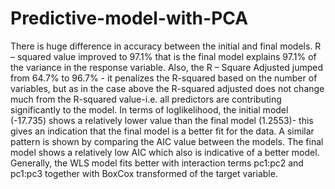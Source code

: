 # Predictive-model-with-PCA

There is huge difference in accuracy between the initial and final models. R – squared value improved to 97.1% that is the final model explains 97.1% of the variance in the response variable. Also, the R – Square Adjusted jumped from 64.7% to 96.7% - it penalizes the R-squared based on the number of variables, but as in the case above the R-squared adjusted does not change much from the R-squared value-i.e. all predictors are contributing significantly to the model. In terms of loglikelihood, the initial model (-17.735) shows a relatively lower value than the final model (1.2553)- this gives an indication that the final model is a better fit for the data.  A similar pattern is shown by comparing the AIC value between the models. The final model shows a relatively low AIC which also is indicative of a better model.  Generally, the WLS model fits better with interaction terms pc1:pc2 and pc1:pc3 together with BoxCox transformed of the target variable. 

